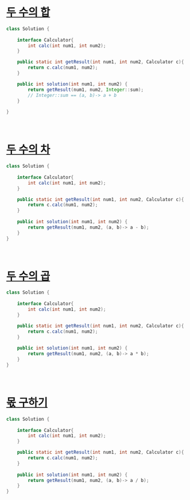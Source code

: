 # [두 수의 합](https://school.programmers.co.kr/learn/courses/30/lessons/120802)

```java
class Solution {
    
    interface Calculator{
        int calc(int num1, int num2);
    }

    public static int getResult(int num1, int num2, Calculator c){
        return c.calc(num1, num2);
    }

    public int solution(int num1, int num2) {
        return getResult(num1, num2, Integer::sum);
        // Integer::sum == (a, b)-> a + b
    }
    
}
```

<br>

# [두 수의 차](https://school.programmers.co.kr/learn/courses/30/lessons/120803)

```java
class Solution {
    
    interface Calculator{
        int calc(int num1, int num2);
    }

    public static int getResult(int num1, int num2, Calculator c){
        return c.calc(num1, num2);
    }
    
    public int solution(int num1, int num2) {
        return getResult(num1, num2, (a, b)-> a - b);
    }
}
```

<br>

# [두 수의 곱](https://school.programmers.co.kr/learn/courses/30/lessons/120804?language=java)

```java
class Solution {
    
    interface Calculator{
        int calc(int num1, int num2);
    }

    public static int getResult(int num1, int num2, Calculator c){
        return c.calc(num1, num2);
    }
    
    public int solution(int num1, int num2) {
        return getResult(num1, num2, (a, b)-> a * b);
    }
}
```

<br>

# [몫 구하기](https://school.programmers.co.kr/learn/courses/30/lessons/120805)
```java
class Solution {
    
    interface Calculator{
        int calc(int num1, int num2);
    }

    public static int getResult(int num1, int num2, Calculator c){
        return c.calc(num1, num2);
    }
    
    public int solution(int num1, int num2) {
        return getResult(num1, num2, (a, b)-> a / b);
    }
}
```